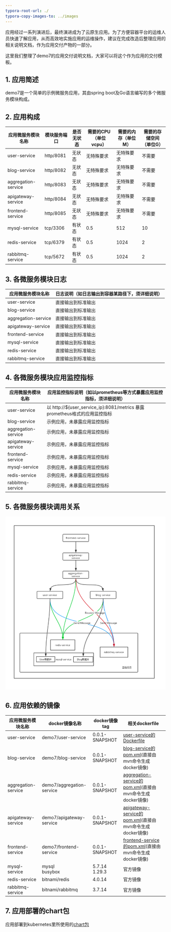```yaml
---
typora-root-url: ./
typora-copy-images-to: ../images
---
```




应用经过一系列演进后，最终演进成为了云原生应用。为了方便容器平台的运维人员快速了解应用，从而高效地实施应用的运维操作，建议在完成改造后整理应用的相关说明文档，作为应用交付产物的一部分。

这里我们整理了demo7的应用交付说明文档，大家可以将这个作为应用的交付模板。

## 1. 应用简述

demo7是一个简单的示例微服务应用，其由spring boot及Go语言编写的多个微服务模块构成。

## 2. 应用构成

| 应用微服务模块名称 |   模块服务端口   |   是否无状态   |  需要的CPU（单位vcpu）   |  需要的内存（单位M）   |   需要的存储空间（单位G）   |
| ------------------ | ---- | ---- | ---- | ---- | ---- |
| user-service | http/8081 | 无状态 | 无特殊要求 | 无特殊要求 | 不需要 |
| blog-service | http/8082 | 无状态 | 无特殊要求 | 无特殊要求 | 不需要 |
| aggregation-service | http/8083 | 无状态 | 无特殊要求 | 无特殊要求 | 不需要 |
| apigateway-service | http/8084 | 无状态 | 无特殊要求 | 无特殊要求 | 不需要 |
| frontend-service | http/8085 | 无状态 | 无特殊要求 | 无特殊要求 | 不需要 |
| mysql-service | tcp/3306 | 有状态 | 0.5 | 512 | 10 |
| redis-service | tcp/6379 | 有状态 | 0.5 | 1024 | 2 |
| rabbitmq-service | tcp/5672 | 有状态 | 0.5 | 1024 | 2 |

## 3. 各微服务模块日志

| 应用微服务模块名称 |     日志说明（如日志输出到容器某路径下，须详细说明）     |
| ------------------ | ---- |
| user-service | 直接输出到标准输出 |
| blog-service | 直接输出到标准输出 |
| aggregation-service | 直接输出到标准输出 |
| apigateway-service | 直接输出到标准输出 |
| frontend-service | 直接输出到标准输出 |
| mysql-service | 直接输出到标准输出 |
| redis-service | 直接输出到标准输出 |
| rabbitmq-service | 直接输出到标准输出 |

## 4. 各微服务模块应用监控指标

| 应用微服务模块名称 |     应用监控指标说明（如以prometheus等方式暴露应用监控指标，须详细说明）     |
| ------------------ | ---- |
| user-service | 以 http://${user_service_ip}:8081/metrics 暴露prometheus格式的应用监控指标 |
| blog-service | 示例应用，未暴露应用监控指标 |
| aggregation-service | 示例应用，未暴露应用监控指标 |
| apigateway-service | 示例应用，未暴露应用监控指标 |
| frontend-service | 示例应用，未暴露应用监控指标 |
| mysql-service | 示例应用，未暴露应用监控指标 |
| redis-service | 示例应用，未暴露应用监控指标 |
| rabbitmq-service | 示例应用，未暴露应用监控指标 |

## 5. 各微服务模块调用关系

![1556184940347](../images/1556184940347.png)



## 6. 应用依赖的镜像

| 应用微服务模块名称 |   docker镜像名称  |   docker镜像tag   | 相关dockerfile |
| ------------------ | ---- | ---- | ---- |
| user-service | demo7/user-service | 0.0.1-SNAPSHOT | [user-service的Dockerfile](../user-service/docker/Dockerfile) |
| blog-service | demo7/blog-service | 0.0.1-SNAPSHOT | [blog-service的pom.xml](../blog-service/pom.xml)(直接由mvn命令生成docker镜像) |
| aggregation-service | demo7/aggregation-service | 0.0.1-SNAPSHOT | [aggregation-service的pom.xml](../aggregation-service/pom.xml)(直接由mvn命令生成docker镜像) |
| apigateway-service | demo7/apigateway-service | 0.0.1-SNAPSHOT | [apigateway-service的pom.xml](../apigateway-service/pom.xml)(直接由mvn命令生成docker镜像) |
| frontend-service | demo7/frontend-service | 0.0.1-SNAPSHOT | [frontend-service的pom.xml](../frontend-service/pom.xml)(直接由mvn命令生成docker镜像) |
| mysql-service | mysql<br>busybox<br> | 5.7.14<br>1.29.3 | 官方镜像 |
| redis-service | bitnami/redis | 4.0.14 | 官方镜像 |
| rabbitmq-service | bitnami/rabbitmq | 3.7.14 | 官方镜像 |

## 7. 应用部署的chart包

应用部署到kubernetes里所使用的[chart包](../chart/demo7)

